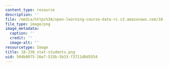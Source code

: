 ```yaml
---
content_type: resource
description: ''
file: /media/https%3A/open-learning-course-data-rc.s3.amazonaws.com/18-330-introduction-to-numerical-analysis-spring-2012/504b007526e7533b5b33f3711d0d5554_18-330_stat-students.png
file_type: image/png
image_metadata:
  caption: ''
  credit: ''
  image-alt: ''
resourcetype: Image
title: 18-330_stat-students.png
uid: 504b0075-26e7-533b-5b33-f3711d0d5554
---
```

